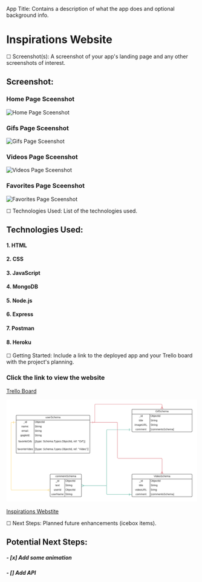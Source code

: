 App Title: Contains a description of what the app does and optional background info.

 # **Inspirations Website**

☐ Screenshot(s): A screenshot of your app's landing page and any other screenshots of interest.

## Screenshot:

### Home Page Sceenshot
![Home Page Sceenshot]()

### Gifs Page Sceenshot
![Gifs Page Sceenshot]()

### Videos Page Sceenshot
![Videos Page Sceenshot]()

### Favorites Page Sceenshot
![Favorites Page Sceenshot]()

☐ Technologies Used: List of the technologies used.
## Technologies Used: 

#### 1. HTML
#### 2. CSS
#### 3. JavaScript
#### 4. MongoDB
#### 5. Node.js
#### 6. Express
#### 7. Postman
#### 8. Heroku



☐ Getting Started: Include a link to the deployed app and your Trello board with the project's planning.

### Click the link to view the website
[Trello Board](https://trello.com/b/Mq3Qp8RD)

![ERD](wireframe-previews/erd/ga-project-2.png)

[Inspirations Webstite]() 


☐ Next Steps: Planned future enhancements (icebox items).
## Potential Next Steps: 

##### - [x] Add some animation
##### - [] Add API

